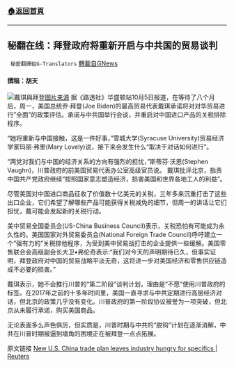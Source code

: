 ###  [:house:返回首頁](https://github.com/ourhimalayas/txt)
---


## 秘翻在线：拜登政府将重新开启与中共国的贸易谈判
` 秘密翻譯組G-Translators` [轉載自GNews](https://gnews.org/zh-hans/1574509/)

#### 撰稿：胡天
![戴琪與拜登](https://ichef.bbci.co.uk/news/640/cpsprodpb/12B89/production/_120818667_gettyimages-1290751952.jpg)[图片来源](https://ichef.bbci.co.uk/news/640/cpsprodpb/12B89/production/_120818667_gettyimages-1290751952.jpg)
据《路透社》华盛顿站10月5日报道，在等待了八个月后，周一，美国总统乔·拜登(Joe Biden)的最高贸易代表戴琪承诺将对对华贸易进行”全面”的政策评估。承诺与中共国举行会谈，并重启对中国进口产品的关税排除程序。

“她将重新与中国接触，这是一件好事，”雪城大学(Syracuse University)贸易经济学家玛丽·弗里(Mary Lovely)说，接下来会发生什么“取决于对话如何进行”。

“两党对我们与中国的经济关系的方向有强烈的担忧，”斯蒂芬·沃恩(Stephen Vaughn)，川普政府的前美国贸易代表办公室高级官员说。 戴琪批评北京，指责中国共产党政府继续“按照国家意志塑造经济，损害美国和世界各地工人的利益”。

尽管美国对中国进口商品征收了价值数十亿美元的关税，三年多来沉重打击了这些出口企业，它们希望了解哪些产品可能获得关税减免的细节，但周一的讲话让它们担忧，戴可能会发起新的关税行动。

美中贸易全国委员会(US-China Business Council)表示，关税恐怕有可能成为永久性的。美国国家对外贸易委员会(National Foreign Trade Council)呼吁建立一个”强有力的”关税排他程序，为受到美中贸易战打击的企业提供一些缓解。美国零售联合会高级副会长大卫•弗伦奇表示:“我们对今天的声明期待已久，但事实证明，拜登政府对中国的贸易战略平淡无奇，这将进一步对美国经济和零售供应链造成不必要的损害。”

戴琪表示，她不会推行川普的“第二阶段”谈判计划，理由是“不愿”使用川普政府的标签。在2017年之前的十多年时间里，美国一直寻求与中共定期进行高层经济对话，但北京的政策几乎没有变化。川普政府的第一阶段协议被誉为一项突破，但北京从未履行承诺，购买美国商品。

无论表面多么声色俱厉，但实质是，川普时期与中共的“脱钩”计划在逐渐消解，中共在川普时期被逼到墙角的困境正在被拜登一点点拓展。

原文链接 [New U.S. China trade plan leaves industry hungry for specifics | Reuters](https://www.reuters.com/business/new-us-china-trade-plan-leaves-industry-hungry-specifics-2021-10-05/)
